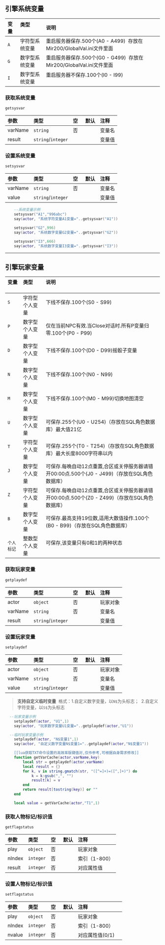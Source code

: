 

## 引擎系统变量

| 变量 | 类型           | 说明                                                                |
| :--- | :------------- | :------------------------------------------------------------------ |
| `A`  | 字符型系统变量 | 重启服务器保存.500个(A0 - A499)  存放在Mir200/GlobalVal.ini文件里面 |
| `G`  | 数字型系统变量 | 重启服务器保存.500个(G0 - G499)  存放在Mir200/GlobalVal.ini文件里面 |
| `I`  | 数字型系统变量 | 重启服务器不保存.100个(I0 - I99)                                    |

### 获取系统变量

`getsysvar`

| 参数    | 类型               | 空   | 默认 | 注释   |
| :------ | :----------------- | :--- | :--- | :----- |
| varName | `string`           | 否   |      | 变量名 |
| result  | `string`/`integer` |      |      | 变量值 |

### 设置系统变量

`setsysvar`

| 参数    | 类型               | 空   | 默认 | 注释   |
| :------ | :----------------- | :--- | :--- | :----- |
| varName | `string`           | 否   |      | 变量名 |
| value   | `string`/`integer` |      |      | 变量值 |

```lua
    --系统变量示例
    setsysvar("A1","996abc")
    say(actor, "系统字符变量A1变量="..getsysvar("A1"))

    setsysvar("G2",996)
    say(actor, "系统数字变量G2变量="..getsysvar("G2"))

    setsysvar("I3",666)
    say(actor, "系统数字变量I3变量="..getsysvar("I3"))
```

------------

## 引擎玩家变量

| 变量       | 类型           | 说明                                                                                          |
| :--------- | :------------- | :-------------------------------------------------------------------------------------------- |
| `S`        | 字符型个人变量 | 下线不保存.100个(S0 - S99)                                                                    |
| `P`        | 数字型个人变量 | 仅在当前NPC有效.当Close对话时.所有P变量归零.100个(P0 - P99)                                   |
| `D`        | 数字型个人变量 | 下线不保存.100个(D0 - D99)摇骰子变量                                                          |
| `N`        | 数字型个人变量 | 下线不保存.100个(N0 - N99)                                                                    |
| `M`        | 数字型个人变量 | 下线不保存.100个(M0 - M99)切换地图清空                                                        |
| `U`        | 数字型个人变量 | 可保存.255个(U0 - U254)（存放在SQL角色数据库）最大值21亿                                      |
| `T`        | 字符型个人变量 | 可保存.255个(T0 - T254)（存放在SQL角色数据库）最大长度8000字符串以内                          |
| `J`        | 数字型个人变量 | 可保存.每晚自动12点重置,合区或关停服务器请错开00:00点.500个(J0 - J499)（存放在SQL角色数据库） |
| `Z`        | 字符型个人变量 | 可保存.每晚自动12点重置,合区或关停服务器请错开00:00点.500个(Z0 - Z499)（存放在SQL角色数据库） |
| `B`        | 数字型个人变量 | 可保存.最高支持19位数,适用大数值操作.100个(B0 - B99)（存放在SQL角色数据库）                   |
| `个人标记` | 整数型个人变量 | 可保存,该变量只有0和1的两种状态                                                               |

### 获取玩家变量

`getplaydef`

| 参数    | 类型               | 空   | 默认 | 注释     |
| :------ | :----------------- | :--- | :--- | :------- |
| actor   | `object`           | 否   |      | 玩家对象 |
| varName | `string`           | 否   |      | 变量名   |
| result  | `string`/`integer` |      |      | 变量值   |

### 设置玩家变量

`setplaydef`

| 参数    | 类型               | 空   | 默认 | 注释     |
| :------ | :----------------- | :--- | :--- | :------- |
| actor   | `object`           | 否   |      | 玩家对象 |
| varName | `string`           | 否   |      | 变量名   |
| value   | `string`/`integer` |      |      | 变量值   |

> **支持自定义临时变量**
 格式：1.自定义数字变量，以`N$`为头标志；
 2.自定义字符变量，以`S$`为头标志
 
```lua
  --玩家变量示例
    setplaydef(actor, "U1",1)
    say(actor, "玩家数字变量U1变量="..getplaydef(actor,"U1"))

  --临时玩家变量示例
    setplaydef(actor, "N$变量1",1)
    say(actor, "自定义数字变量N$变量1="..getplaydef(actor,"N$变量1"))
```

```lua
    [[lua获取TXT命令设置的高效率版键值对,仅作参考,可根据自身需求修改]]
    function getVarCache(actor,varName,key)
        local str = getplaydef(actor,varName)
        local result = {}
        for k, v in string.gmatch(str, "([^=]+)=([^,]+)") do
            k = k:gsub(",", "")
            result[k] = v
        end
        return result[tostring(key)] or ""
    end

    local value = getVarCache(actor,"T1",1)
```

### 获取人物标记/标识值

`getflagstatus`

| 参数   | 类型      | 空   | 默认 | 注释          |
| :----- | :-------- | :--- | :--- | :------------ |
| play   | `object`  | 否   |      | 玩家对象      |
| nIndex | `integer` | 否   |      | 索引（1-800） |
| result | `integer` | 否   |      | 对应属性值    |

### 设置人物标记/标识值

`setflagstatus`

| 参数   | 类型      | 空   | 默认 | 注释          |
| :----- | :-------- | :--- | :--- | :------------ |
| play   | `object`  | 否   |      | 玩家对象      |
| nIndex | `integer` | 否   |      | 索引（1-800） |
| nvalue | `integer` | 否   |      | 对应属性值(0/1)    |
